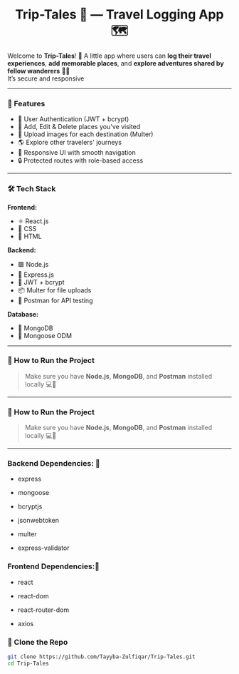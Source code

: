 <h1 align="center"> Trip-Tales 🧸 — Travel Logging App 🗺️</h1>

Welcome to **Trip-Tales**! 🦋
A little app where users can **log their travel experiences**, **add memorable places**, and **explore adventures shared by fellow wanderers** 🧁🌸  
It’s secure and responsive 

---

### 🎀 Features

- 🐾 User Authentication (JWT + bcrypt)
- 📍 Add, Edit & Delete places you've visited
- 🧳 Upload images for each destination (Multer)
- 🌎 Explore other travelers' journeys
- 📱 Responsive UI with smooth navigation
- 🔒 Protected routes with role-based access

---

### 🛠️ Tech Stack

**Frontend:**
- ⚛️ React.js
- 🎨 CSS
- 🌼 HTML

**Backend:**
- 🟩 Node.js
- 🚀 Express.js
- 🔐 JWT + bcrypt
- 📦 Multer for file uploads
- 🧪 Postman for API testing

**Database:**
- 🍃 MongoDB
- 📘 Mongoose ODM

---

### 🐻 How to Run the Project

> Make sure you have **Node.js**, **MongoDB**, and **Postman** installed locally 💻🌸

---
### 🧸 How to Run the Project

> Make sure you have **Node.js**, **MongoDB**, and **Postman** installed locally 💻🌸

---

### Backend Dependencies: 🌸

- express

- mongoose

- bcryptjs

- jsonwebtoken

- multer

- express-validator


### Frontend Dependencies:🌸

- react

- react-dom

- react-router-dom

- axios

  
### 🐾 Clone the Repo

```bash
git clone https://github.com/Tayyba-Zulfiqar/Trip-Tales.git
cd Trip-Tales






